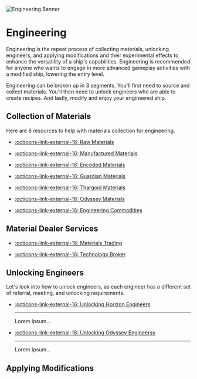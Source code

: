 ![Engineering Banner](../assets/images/engineerguides/corvette_poster.png)

# Engineering

Engineering is the repeat process of collecting materials, unlocking engineers, and applying modifications and their experimental effects to enhance the versatility of a ship's capabilities. Engineering is recommended for anyone who wants to engage in more advanced gameplay activities with a modified ship, lowering the entry level.

Engineering can be broken up in 3 segments. You'll first need to source and collect materials. You'll then need to unlock engineers who are able to create recipes. And lastly, modify and enjoy your engineered ship.

## Collection of Materials

Here are 8 resources to help with materials collection for engineering.

<div class="grid cards" markdown>

-   [:octicons-link-external-16:&nbsp;Raw Materials](../engineering/collection/rawmats.md)


-   [:octicons-link-external-16:&nbsp;Manufactured Materials](../engineering/collection/manufacturedmats.md)


-   [:octicons-link-external-16:&nbsp;Encoded Materials](../engineering/collection/encodedmats.md)


-   [:octicons-link-external-16:&nbsp;Guardian Materials](../engineering/collection/guardianmats.md)


-   [:octicons-link-external-16:&nbsp;Thargoid Materials](../engineering/collection/thargoidmats.md)


-   [:octicons-link-external-16:&nbsp;Odyssey Materials](../engineering/collection/odysseymats.md)


</div>

<div class="grid cards" markdown>

-   [:octicons-link-external-16:&nbsp;Engineering Commodities](../engineering/collection/commoditymats.md)

</div>

## Material Dealer Services

<div class="grid cards" markdown>

-   [:octicons-link-external-16:&nbsp;Materials Trading](../engineering/collection/matstrader.md)


-   [:octicons-link-external-16:&nbsp;Technology Broker](../engineering/collection/techbrokers.md)

</div>

## Unlocking Engineers

Let's look into how to unlock engineers, as each engineer has a different set of referral, meeting, and unlocking requirements.

<div class="grid cards" markdown>

-   [:octicons-link-external-16:&nbsp;Unlocking Horizon Engineers](#)

    --- 

    Lorem Ipsum...

-   [:octicons-link-external-16:&nbsp;Unlocking Odyssey Engineerss](#)

    --- 

    Lorem Ipsum...

</div>

## Applying Modifications

<div class="grid cards" markdown>